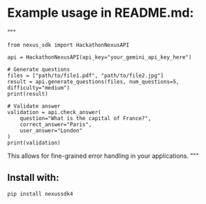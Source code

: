 # Example usage in README.md:
"""

```
from nexus_sdk import HackathonNexusAPI

api = HackathonNexusAPI(api_key="your_gemini_api_key_here")

# Generate questions
files = ["path/to/file1.pdf", "path/to/file2.jpg"]
result = api.generate_questions(files, num_questions=5, difficulty="medium")
print(result)

# Validate answer
validation = api.check_answer(
    question="What is the capital of France?",
    correct_answer="Paris",
    user_answer="London"
)
print(validation)
```

This allows for fine-grained error handling in your applications.
"""

## Install with:
```
pip install nexussdk4
```